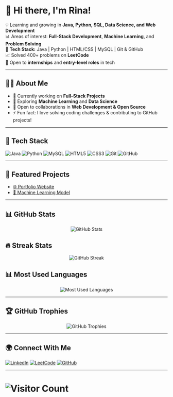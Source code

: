 <!-- Banner or Greeting -->
# 👋 Hi there, I'm Rina!  

💡 Learning and growing in **Java, Python, SQL, Data Science, and Web Development**  
📊 Areas of interest: **Full-Stack Development**, **Machine Learning**, and **Problem Solving**  
🔧 **Tech Stack:** Java | Python | HTML/CSS | MySQL | Git & GitHub  
📈 Solved 400+ problems on **LeetCode**  
🌱 Open to **internships** and **entry-level roles** in tech  

---

## 👩‍💻 About Me
- 🔭 Currently working on **Full-Stack Projects**  
- 🌱 Exploring **Machine Learning** and **Data Science**  
- 🤝 Open to collaborations in **Web Development & Open Source**  
- ⚡ Fun fact: I love solving coding challenges & contributing to GitHub projects!  

---

## 🚀 Tech Stack
![Java](https://img.shields.io/badge/Java-ED8B00?style=for-the-badge&logo=openjdk&logoColor=white)
![Python](https://img.shields.io/badge/Python-3776AB?style=for-the-badge&logo=python&logoColor=white)
![MySQL](https://img.shields.io/badge/MySQL-005C84?style=for-the-badge&logo=mysql&logoColor=white)
![HTML5](https://img.shields.io/badge/HTML5-E34F26?style=for-the-badge&logo=html5&logoColor=white)
![CSS3](https://img.shields.io/badge/CSS3-1572B6?style=for-the-badge&logo=css3&logoColor=white)
![Git](https://img.shields.io/badge/Git-F05032?style=for-the-badge&logo=git&logoColor=white)
![GitHub](https://img.shields.io/badge/GitHub-181717?style=for-the-badge&logo=github&logoColor=white)

---

## 🚀 Featured Projects
- [🌐 Portfolio Website](https://rina-v09.github.io/MYPORTFOLIO/) 
- [🤖 Machine Learning Model](https://github.com/Rina-V09/Employee-Income-Predictor)

---

## 📊 GitHub Stats
<p align="center">
  <img src="https://github-readme-stats.vercel.app/api?username=Rina-V09&show_icons=true&theme=dark&hide_border=true" alt="GitHub Stats" />
</p>

## 🔥 Streak Stats
<p align="center">
  <img src="https://github-readme-streak-stats.herokuapp.com/?user=Rina-V09&theme=dark&hide_border=true" alt="GitHub Streak" />
</p>

## 📊 Most Used Languages
<p align="center">
  <img src="https://github-readme-stats.vercel.app/api/top-langs/?username=Rina-V09&layout=compact&theme=dark&hide_border=true" alt="Most Used Languages" />
</p>

---

## 🏆 GitHub Trophies
<p align="center">
  <img src="https://github-profile-trophy.vercel.app/?username=Rina-V09&theme=onedark&row=1&column=6" alt="GitHub Trophies"/>
</p>

---

## 🌍 Connect With Me
[![LinkedIn](https://img.shields.io/badge/LinkedIn-blue?style=for-the-badge&logo=linkedin)](https://linkedin.com/in/rina-508462249)
[![LeetCode](https://img.shields.io/badge/LeetCode-orange?style=for-the-badge&logo=leetcode)](https://leetcode.com/Rina_V)
[![GitHub](https://img.shields.io/badge/GitHub-black?style=for-the-badge&logo=github)](https://github.com/Rina-V09)

---

# ![Visitor Count](https://komarev.com/ghpvc/?username=Rina-V09&color=blue)
